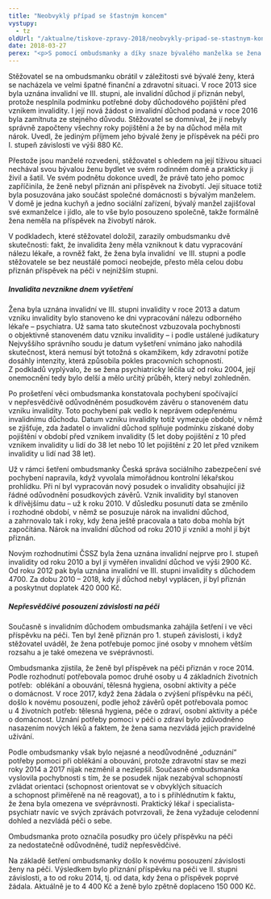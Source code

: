 ```yaml
---
title: "Neobvyklý případ se šťastným koncem"
vystupy:
  - tz
oldUrl: "/aktualne/tiskove-zpravy-2018/neobvykly-pripad-se-stastnym-koncem"
date: 2018-03-27
perex: "<p>S pomocí ombudsmanky a díky snaze bývalého manželka se žena se zdravotním postižením dočkala invalidního důchodu, vyššího příspěvku na péči a půlmilionového doplatku původně odepřených dávek. Do té doby byl jejím jediným příjmem příspěvek na péči ve výši 880 Kč.</p>"
---
```


<!-- imported from the old website -->

<p>Stěžovatel se na ombudsmanku obrátil v záležitosti své bývalé ženy, která se nacházela ve velmi špatné finanční a zdravotní situaci. V roce 2013 sice byla uznána invalidní ve III. stupni, ale invalidní důchod jí přiznán nebyl, protože nesplnila podmínku potřebné doby důchodového pojištění před vznikem invalidity. I její nová žádost o invalidní důchod podaná v roce 2016 byla zamítnuta ze stejného důvodu. Stěžovatel se domníval, že jí nebyly správně započteny všechny roky pojištění a že by na důchod měla mít nárok. Uvedl, že jediným příjmem jeho bývalé ženy je příspěvek na péči pro I. stupeň závislosti ve výši 880 Kč. </p> <p>Přestože jsou manželé rozvedeni, stěžovatel s ohledem na její tíživou situaci nechával svou bývalou ženu bydlet ve svém rodinném domě a prakticky ji živil a šatil. Ve svém podnětu dokonce uvedl, že právě tato jeho pomoc zapříčinila, že ženě nebyl přiznán ani příspěvek na živobytí. Její situace totiž byla posuzována jako součást společné domácnosti s bývalým manželem. V domě je jedna kuchyň a jedno sociální zařízení, bývalý manžel zajišťoval své exmanželce i jídlo, ale to vše bylo posouzeno společně, takže formálně žena neměla na příspěvek na živobytí nárok.</p> <p>V podkladech, které stěžovatel doložil, zarazily ombudsmanku dvě skutečnosti: fakt, že invalidita ženy měla vzniknout k datu vypracování nálezu lékaře, a rovněž fakt, že žena byla invalidní  ve III. stupni a podle stěžovatele se bez neustálé pomoci neobejde, přesto měla celou dobu přiznán příspěvek na péči v nejnižším stupni.</p> <h5>Invalidita nevznikne dnem vyšetření</h5> <p>Žena byla uznána invalidní ve III. stupni invalidity v roce 2013 a datum vzniku invalidity bylo stanoveno ke dni vypracování nálezu odborného lékaře – psychiatra. Už sama tato skutečnost vzbuzovala pochybnosti o objektivně stanoveném datu vzniku invalidity – i podle ustálené judikatury Nejvyššího správního soudu je datum vyšetření vnímáno jako nahodilá skutečnost, která nemusí být totožná s okamžikem, kdy zdravotní potíže dosáhly intenzity, která způsobila pokles pracovních schopností. Z podkladů vyplývalo, že se žena psychiatricky léčila už od roku 2004, její onemocnění tedy bylo delší a mělo určitý průběh, který nebyl zohledněn.</p> <p>Po prošetření věci ombudsmanka konstatovala pochybení spočívající v nepřesvědčivě odůvodněném posudkovém závěru o stanoveném datu vzniku invalidity. Toto pochybení pak vedlo k neprávem odepřenému invalidnímu důchodu. Datum vzniku invalidity totiž vymezuje období, v němž se zjišťuje, zda žadatel o invalidní důchod splňuje podmínku získané doby pojištění v období před vznikem invalidity (5 let doby pojištění z 10 před vznikem invalidity u lidí do 38 let nebo 10 let pojištění z 20 let před vznikem invalidity u lidí nad 38 let). </p> <p>Už v rámci šetření ombudsmanky Česká správa sociálního zabezpečení své pochybení napravila, když vyvolala mimořádnou kontrolní lékařskou prohlídku. Při ní byl vypracován nový posudek o invalidity obsahující již řádné odůvodnění posudkových závěrů. Vznik invalidity byl stanoven k dřívějšímu datu – už k roku 2010. V důsledku posunutí data se změnilo i rozhodné období, v němž se posuzuje nárok na invalidní důchod, a zahrnovalo tak i roky, kdy žena ještě pracovala a tato doba mohla být započítána. Nárok na invalidní důchod od roku 2010 jí vznikl a mohl jí být přiznán.</p> <p>Novým rozhodnutími ČSSZ byla žena uznána invalidní nejprve pro I. stupeň invalidity od roku 2010 a byl jí vyměřen invalidní důchod ve výši 2900 Kč. Od roku 2012 pak byla uznána invalidní ve III. stupni invalidity s důchodem 4700. Za dobu 2010 – 2018, kdy jí důchod nebyl vyplácen, jí byl přiznán a poskytnut doplatek 420 000 Kč.</p> <h5>Nepřesvědčivé posouzení závislosti na péči</h5> <p>Současně s invalidním důchodem ombudsmanka zahájila šetření i ve věci příspěvku na péči. Ten byl ženě přiznán pro 1. stupeň závislosti, i když stěžovatel uváděl, že žena potřebuje pomoc jiné osoby v mnohem větším rozsahu a je také omezena ve svéprávnosti. </p> <p>Ombudsmanka zjistila, že ženě byl příspěvek na péči přiznán v roce 2014. Podle rozhodnutí potřebovala pomoc druhé osoby u 4 základních životních potřeb:  oblékání a obouvání, tělesná hygiena, osobní aktivity a péče o domácnost. V roce 2017, když žena žádala o zvýšení příspěvku na péči, došlo k novému posouzení, podle jehož závěrů opět potřebovala pomoc u 4 životních potřeb: tělesná hygiena, péče o zdraví, osobní aktivity a péče o domácnost. Uznání potřeby pomoci v péči o zdraví bylo zdůvodněno nasazením nových léků a faktem, že žena sama nezvládá jejich pravidelné užívání.</p> <p>Podle ombudsmanky však bylo nejasné a neodůvodněné „oduznání“ potřeby pomoci při oblékání a obouvání, protože zdravotní stav se mezi roky 2014 a 2017 nijak nezměnil a nezlepšil. Současně ombudsmanka vyslovila pochybnosti s tím, že se posudek nijak nezabýval schopností zvládat orientaci (schopnost orientovat se v obvyklých situacích a schopnost přiměřeně na ně reagovat), a to i s přihlédnutím k faktu, že žena byla omezena ve svéprávnosti. Praktický lékař i specialista-psychiatr navíc ve svých zprávách potvrzovali, že žena vyžaduje celodenní dohled a nezvládá péči o sebe.</p> <p>Ombudsmanka proto označila posudky pro účely příspěvku na péči za nedostatečně odůvodněné, tudíž nepřesvědčivé.</p><p> Na základě šetření ombudsmanky došlo k novému posouzení závislosti ženy na péči. Výsledkem bylo přiznání příspěvku na péči ve II. stupni závislosti, a to od roku 2014, tj. od data, kdy žena o příspěvek poprvé žádala. Aktuálně je to 4 400 Kč a ženě bylo zpětně doplaceno 150 000 Kč.</p>

